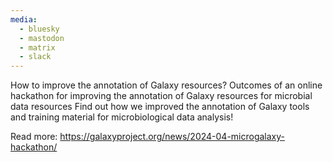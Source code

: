 ```yaml
---
media:
  - bluesky
  - mastodon
  - matrix
  - slack
---
```

How to improve the annotation of Galaxy resources? Outcomes of an online hackathon for improving the annotation of Galaxy resources for microbial data resources
Find out how we improved the annotation of Galaxy tools and training material for microbiological data analysis!

Read more: https://galaxyproject.org/news/2024-04-microgalaxy-hackathon/
